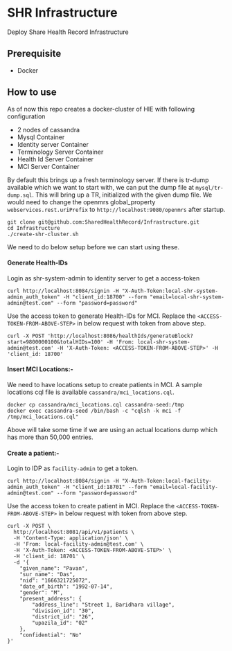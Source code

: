 # SHR Infrastructure
Deploy Share Health Record Infrastructure

## Prerequisite
* Docker

## How to use
As of now this repo creates a docker-cluster of HIE with following configuration
* 2 nodes of cassandra
* Mysql Container
* Identity server Container
* Terminology Server Container
* Health Id Server Container
* MCI Server Container

By default this brings up a fresh terminology server. If there is tr-dump available which we want to start with, we can put the dump file at `mysql/tr-dump.sql`. This will bring up a TR, initialized with the given dump file. We would need to change the openmrs global_property `webservices.rest.uriPrefix` to `http://localhost:9080/openmrs` after startup.


```
git clone git@github.com:SharedHealthRecord/Infrastructure.git
cd Infrastructure
./create-shr-cluster.sh
```

We need to do below setup before we can start using these.


#### Generate Health-IDs
Login as shr-system-admin to identity server to get a access-token
```
curl http://localhost:8084/signin -H "X-Auth-Token:local-shr-system-admin_auth_token" -H "client_id:18700" --form "email=local-shr-system-admin@test.com" --form "password=password"
```
Use the access token to generate Health-IDs for MCI. Replace the `<ACCESS-TOKEN-FROM-ABOVE-STEP>` in below request with token from above step. 
```
curl -X POST 'http://localhost:8086/healthIds/generateBlock?start=9800000100&totalHIDs=100' -H 'From: local-shr-system-admin@test.com' -H 'X-Auth-Token: <ACCESS-TOKEN-FROM-ABOVE-STEP>' -H 'client_id: 18700'
```

#### Insert MCI Locations:-
We need to have locations setup to create patients in MCI. A sample locations cql file is available `cassandra/mci_locations.cql`.

```
docker cp cassandra/mci_locations.cql cassandra-seed:/tmp
docker exec cassandra-seed /bin/bash -c "cqlsh -k mci -f /tmp/mci_locations.cql"
```
Above will take some time if we are using an actual locations dump which has more than 50,000 entries.

#### Create a patient:-
Login to IDP as `facility-admin` to get a token.
```
curl http://localhost:8084/signin -H "X-Auth-Token:local-facility-admin_auth_token" -H "client_id:18701" --form "email=local-facility-admin@test.com" --form "password=password"
```
Use the access token to create patient in MCI. Replace the `<ACCESS-TOKEN-FROM-ABOVE-STEP>` in below request with token from above step. 
```
curl -X POST \
  http://localhost:8081/api/v1/patients \
  -H 'Content-Type: application/json' \
  -H 'From: local-facility-admin@test.com' \
  -H 'X-Auth-Token: <ACCESS-TOKEN-FROM-ABOVE-STEP>' \
  -H 'client_id: 18701' \
  -d '{
    "given_name": "Pavan",
    "sur_name": "Das",
    "nid": "1666321725072",
    "date_of_birth": "1992-07-14",
    "gender": "M",
    "present_address": {
        "address_line": "Street 1, Baridhara village",
        "division_id": "30",
        "district_id": "26",
        "upazila_id": "02"
    },
    "confidential": "No"
}'
```
